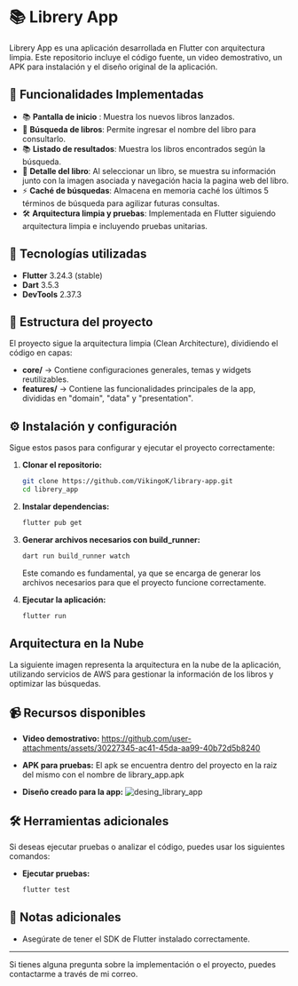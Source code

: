 # 📚 Librery App

Librery App es una aplicación desarrollada en Flutter con arquitectura limpia. Este repositorio incluye el código fuente, un video demostrativo, un APK para instalación y el diseño original de la aplicación.

## 📌 Funcionalidades Implementadas

- 📚 **Pantalla de inicio** : Muestra los nuevos libros lanzados.
- 🔎 **Búsqueda de libros**: Permite ingresar el nombre del libro para consultarlo.
- 📚 **Listado de resultados**: Muestra los libros encontrados según la búsqueda.
- 📖 **Detalle del libro**: Al seleccionar un libro, se muestra su información junto con la imagen asociada y navegación hacia la pagina web del libro.
- ⚡ **Caché de búsquedas**: Almacena en memoria caché los últimos 5 términos de búsqueda para agilizar futuras consultas.
- 🛠 **Arquitectura limpia y pruebas**: Implementada en Flutter siguiendo arquitectura limpia e incluyendo pruebas unitarias.

## 🚀 Tecnologías utilizadas

- **Flutter** 3.24.3 (stable)
- **Dart** 3.5.3
- **DevTools** 2.37.3

## 📂 Estructura del proyecto

El proyecto sigue la arquitectura limpia (Clean Architecture), dividiendo el código en capas:

- **core/** → Contiene configuraciones generales, temas y widgets reutilizables.
- **features/** → Contiene las funcionalidades principales de la app, divididas en "domain", "data" y "presentation".

## ⚙️ Instalación y configuración

Sigue estos pasos para configurar y ejecutar el proyecto correctamente:

1. **Clonar el repositorio:**
   ```sh
   git clone https://github.com/VikingoK/library-app.git
   cd librery_app
   ```

2. **Instalar dependencias:**
   ```sh
   flutter pub get
   ```

3. **Generar archivos necesarios con build_runner:**
   ```sh
   dart run build_runner watch
   ```
   Este comando es fundamental, ya que se encarga de generar los archivos necesarios para que el proyecto funcione correctamente.

4. **Ejecutar la aplicación:**
   ```sh
   flutter run
   ```

## Arquitectura en la Nube

La siguiente imagen representa la arquitectura en la nube de la aplicación, utilizando servicios de AWS para gestionar la información de los libros y optimizar las búsquedas.


## 📹 Recursos disponibles

- **Video demostrativo:**
https://github.com/user-attachments/assets/30227345-ac41-45da-aa99-40b72d5b8240

- **APK para pruebas:**
El apk se encuentra dentro del proyecto en la raiz del mismo con el nombre de library_app.apk

- **Diseño creado para la app:**
![desing_library_app](https://github.com/user-attachments/assets/0c75ba78-3087-4d90-8d54-d907c232171c)

## 🛠️ Herramientas adicionales

Si deseas ejecutar pruebas o analizar el código, puedes usar los siguientes comandos:

- **Ejecutar pruebas:**
  ```sh
  flutter test
  ```

## 📌 Notas adicionales

- Asegúrate de tener el SDK de Flutter instalado correctamente.

---
Si tienes alguna pregunta sobre la implementación o el proyecto, puedes contactarme a través de mi correo.

